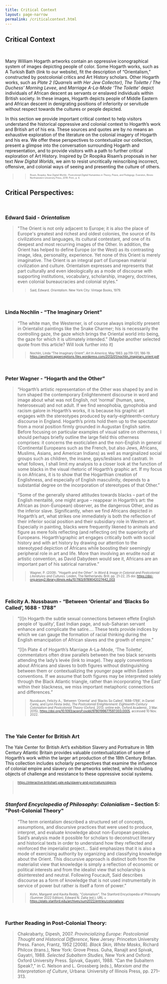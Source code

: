 ```yaml
---
title: Critical Context
layout: page-narrow
permalink: /criticalcontext.html
---
```


## **Critical Context**  
<br>

Many William Hogarth artworks contain an oppressive iconographical system of images depicting people of color. Some Hogarth works, such as A Turkish Bath (link to our website), fit the description of “Orientalism,” constructed by postcolonial critics and Art History scholars. Other Hogarth works, such as _Plate 2 (Quarrels with Her Jew Collector)_, _The Toilette / The Duchess’ Morning Levee_, and _Marriage A-La-Mode ‘The Toilette’_ depict individuals of African descent as servants or enslaved individuals within British society. In these images, Hogarth depicts people of Middle Eastern and African descent in denigrating positions of inferiority or servitude without respect towards the cultures or people depicted.

In this section we provide important critical context to help visitors understand the historical oppressive and colonial context to Hogarth’s work and British art of his era. These sources and quotes are by no means an exhaustive exploration of the literature on the colonial imagery of Hogarth and his era. We offer these perspectives to contextualize our collection, present a glimpse into the conversation surrounding Hogarth and representation, and to provide visitors with a path to further critical exploration of Art History. Inspired by Dr Roopika Risam’s proposals in her text _New Digital Worlds_, we aim to resist uncritically reinscribing incorrect, offensive, and colonial ways of seeing and presenting the culture of others. 


> > <span style="font-size:.5em">Risam, Roopika. _New Digital Worlds : Postcolonial Digital Humanities in Theory, Praxis, and Pedagogy_. Evanston, Illinois: Northwestern University Press, 2019. Print., p. 4.</span>


## Critical Perspectives: 
<br>

### Edward Said - _Orientalism_

> "The Orient is not only adjacent to Europe; it is also the place of Europe's greatest and richest and oldest colonies, 
> the source of its civilizations and languages, its cultural contestant, and one of its deepest and most recurring images 
> of the Other. In addition, the Orient has helped to define Europe (or the West) as its contrasting image, idea, 
> personality, experience. Yet none of this Orient is merely imaginative. The Orient is an integral part of European 
> material civilization and culture. Orientalism expresses and represents that part culturally and even ideologically 
> as a mode of discourse with supporting institutions, vocabulary, scholarship, imagery, doctrines, even colonial 
> bureaucracies and colonial styles."
> > <span style="font-size:.7em">Said, Edward. _Orientalism_. New York City: Vintage Books, 1979.</span>   
> 
<br>

### Linda Nochlin - “The Imaginary Orient”

> “The white man, the Westerner, is of course always implicitly present in Orientalist paintings like the Snake Charmer; 
> his is necessarily the controlling gaze, the gaze which brings the Oriental world into being, the gaze for which it is 
> ultimately intended.”
> (Maybe another selected quote from this article? Will look further into it)  
> 
> > <span style="font-size:.7em">Nochlin, Linda “The Imaginary Orient”. _Art In America_, May 1983. pp.119-131, 186-19. https://aestheticapperceptions.files.wordpress.com/2013/01/nochlin_imaginary_orient.pdf </span>  
> 
<br>

### Peter Wagner - “Hogarth and the Other”

> “Hogarth’s artistic representation of the Other was shaped by and in turn shaped the contemporary Enlightenment discourse 
> in word and image about what was not English, not ‘normal’ (human, sane, heterosexual) and not adult. If we find xenophobia, 
> gynophobia and racism galore in Hogarth’s works, it is because his graphic art engages with the stereotypes produced by 
> early-eighteenth-century discourse in England. Hogarth’s prints hold them up to the spectator from a moral position 
> firmly grounded in Augustan English satire. Before focusing on particular examples of visual satire on otherness, 
> I should perhaps briefly outline the large field this otherness comprises: it concerns the exotic/alien and the non-English 
> in general (Continental Europeans such as the French, but also Jews, Africans, Muslims, Asians, and American Indians) 
> as well as marginalized social groups such as children, the insane, gays/lesbians and castrati. In what follows, I shall 
> limit my analysis to a closer look at the function of some blacks in the visual rhetoric of Hogarth’s graphic art. 
> If my focus is on Africans, it is to show that the Hogarthian creation of Englishness, and especially of English masculinity, 
> depends to a substantial degree on the incorporation of stereotypes of that Other.”  
> 

> “Some of the generally shared attitudes towards blacks – part of the English mentalité, one might argue – reappear in 
> Hogarth’s art: the African as (non-European) observer, as the dangerous Other, and as the inferior slave. 
> Significantly, when we find Africans depicted in Hogarth’s art, what strikes one immediately is both the reflection 
> of their inferior social position and their subsidiary role in Western art. Especially in painting, blacks were frequently 
> likened to animals and figure as mere foils reflecting (and reflecting on) the superiority of Europeans. Hogarth’sgraphic 
> art engages critically both with social history and with art history by drawing our attention to the stereotyped depiction 
> of Africans while boosting their seemingly peripheral role in art and life. More than involving an erudite nod at artistic 
> convention, as David Dabydeen would see it, Africans are an important part of his satirical narrative.”  
>
> > <span style="font-size:.7em">Wagner, P. (2009). "Hogarth and the Other". In _Word & Image in Colonial and Postcolonial Literatures and Cultures_. Leiden, The Netherlands: Brill. pp. 21-22, 25 doi: https://doi-org.proxy2.library.illinois.edu/10.1163/9789042027442_003 </span> 
>
<br>

### Felicity A. Nussbaum - “Between ‘Oriental’ and ‘Blacks So Called’, 1688 - 1788”

> “[I]n Hogarth the subtle sexual connections between effete English people of ‘quality’, East Indian page, and sub-Saharan 
> servant enhance and complicate the satire…. These texts provide indices by which we can gauge the formation of racial 
> thinking during the English emancipation of African slaves and the growth of empire.”
>
> “[I]n Plate 4 of Hogarth’s Marriage A-La-Mode, ‘The Toilette’, commentators often draw parallels between the two black 
> servants attending the lady’s levée (link to image). They apply conventions about Africans and slaves to both figures 
> without distinguishing between them or contextualizing the younger page within Eastern conventions. If we assume that 
> both figures may be interpreted solely through the Black Atlantic triangle, rather than incorporating ‘the East’ within 
> their blackness, we miss important metaphoric connections and differences.”
>
> > <span style="font-size:.7em">Nussbaum, Felicity A., 'Between ‘Oriental’ and ‘Blacks So Called’, 1688–1788', in Daniel Carey, and Lynn Festa (eds), _The Postcolonial Enlightenment: Eighteenth-Century Colonialism and Postcolonial Theory_ (Oxford, 2013; online edn, Oxford Academic, 3 Mar. 2015), https://doi.org/10.1093/acprof:osobl/9780199677597.003.0005, accessed 10 Nov. 2022.</span>  
> 
<br>

### The Yale Center for British Art

The Yale Center for British Art’s exhibition Slavery and Portraiture in 18th Century Atlantic Britain provides valuable contextualization of some of Hogarth’s work within the larger art production of the 18th Century Britan. This collection includes scholarly perspectives that examine the influence of colonial empire and slavery on the artworks selected, while including objects of challenge and resistance to these oppressive social systems. 
> <span style="font-size:.7em">https://interactive.britishart.yale.edu/slavery-and-portraiture/objects </span>   
>
> <br>

### _Stanford Encyclopedia of Philosophy: Colonialism_ – Section 5: "Post-Colonial Theory"


> “The term orientalism described a structured set of concepts, assumptions, and discursive practices that were used to 
> produce, interpret, and evaluate knowledge about non-European peoples. Said’s analysis made it possible for scholars to 
> deconstruct literary and historical texts in order to understand how they reflected and reinforced the imperialist project…
> Said emphasizes that it is also a mode of exercising authority by organizing and classifying knowledge about the Orient. 
> This discursive approach is distinct both from the materialist view that knowledge is simply a reflection of economic 
> or political interests and from the idealist view that scholarship is disinterested and neutral. Following Foucault, 
> Said describes discourse as a form of knowledge that is not used instrumentally in service of power but rather is itself 
> a form of power.”  
>
> > <span style="font-size:.7em">Kohn, Margaret and Kavita Reddy, "Colonialism", The Stanford Encyclopedia of Philosophy (Summer 2022 Edition), Edward N. Zalta (ed.), URL = <https://plato.stanford.edu/archives/sum2022/entries/colonialism/>.</span>  
> 
<br>

### Further Reading in Post-Colonial Theory:

> Chakrabarty, Dipesh, 2007. _Provincializing Europe: Postcolonial Thought and Historical Difference_, New Jersey: Princeton University Press.
> Fanon, Frantz, 1952 [2008]. _Black Skin, White Masks_, Richard Philcox (trans.), New York: Grove Press.
> Guha, Ranajit and Spivak, Gayatri, 1988. _Selected Subaltern Studies_, New York and Oxford: Oxford University Press.
> Spivak, Gayatri, 1988. “Can the Subaltern Speak?,” in C. Nelson and L. Grossberg (eds.), _Marxism and the Interpretation of Culture_, Urbana: University of Illinois Press, pp. 271–313.  
> 
